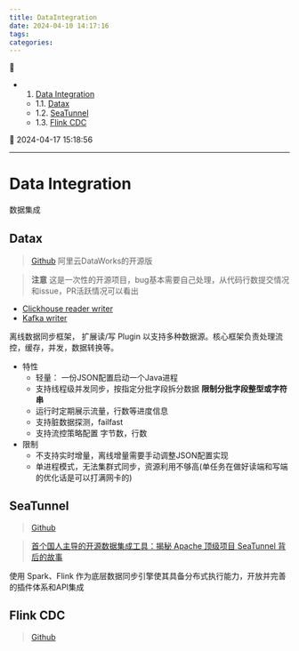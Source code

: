 ```yaml
---
title: DataIntegration
date: 2024-04-10 14:17:16
tags: 
categories: 
---
```


💠

- 1. [Data Integration](#data-integration)
    - 1.1. [Datax](#datax)
    - 1.2. [SeaTunnel](#seatunnel)
    - 1.3. [Flink CDC](#flink-cdc)

💠 2024-04-17 15:18:56
****************************************
# Data Integration
数据集成

## Datax
> [Github](https://github.com/alibaba/DataX)  阿里云DataWorks的开源版

> **注意** 这是一次性的开源项目，bug基本需要自己处理，从代码行数提交情况和issue，PR活跃情况可以看出
- [Clickhouse reader writer](https://github.com/alibaba/DataX/pull/264)
- [Kafka writer](https://github.com/alibaba/DataX/pull/1856)

离线数据同步框架， 扩展读/写 Plugin 以支持多种数据源。核心框架负责处理流控，缓存，并发，数据转换等。

- 特性
    - 轻量： 一份JSON配置启动一个Java进程
    - 支持线程级并发同步，按指定分批字段拆分数据 **限制分批字段整型或字符串**
    - 运行时定期展示流量，行数等进度信息
    - 支持脏数据探测，failfast
    - 支持流控策略配置 字节数，行数
- 限制
    - 不支持实时增量，离线增量需要手动调整JSON配置实现
    - 单进程模式，无法集群式同步，资源利用不够高(单任务在做好读端和写端的优化话是可以打满网卡的)

## SeaTunnel
> [Github](https://github.com/apache/seatunnel)  

> [首个国人主导的开源数据集成工具：揭秘 Apache 顶级项目 SeaTunnel 背后的故事](https://36kr.com/p/2311155472330244)

使用 Spark、Flink 作为底层数据同步引擎使其具备分布式执行能力，开放并完善的插件体系和API集成

## Flink CDC
> [Github](https://github.com/apache/flink-cdc)  

